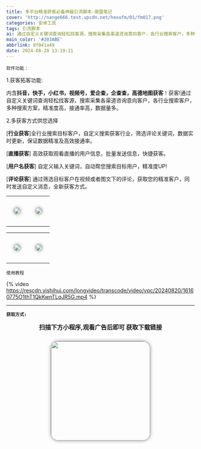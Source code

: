 ```yaml
---
title: 多平台精准获客必备神器引流脚本-南盟笔记
cover: 'http://nange666.test.upcdn.net/hexofm/01/fm017.png'
categories: 安卓工具
tags: 引流脚本
ai: 通过自定义关键词查询轻松找客源，搜索采集各渠道咨询意向客户，各行业搜索客户，多种搜索方案，精准度高，接通率高，数据量多。
main_color: '#303ABE'
abbrlink: 8f841a49
date: 2024-08-20 13:19:21
---
```

<meta name=referrer content=no-referrer>

`软件功能：`

1.获客拓客功能: 

内含**抖音，快手，小红书，视频号，爱企查，企查查，高德地图获客**！获客!通过自定义关键词查询轻松找客源，搜索采集各渠道咨询意向客户，各行业搜索客户，多种搜索方案，精准度高，接通率高，数据量多。

2.多获客方式供您选择

[**行业获客**]全行业搜索目标客户，自定义搜索获客行业，筛选评论关键词，数据实时更新，保证数据精准及高效接通率。

[**直播获客**] 高效获取观看直播的用户信息，批量发送信息，快捷获客。

[**用户名获客**] 自定义输入关键词，自动帮您搜索目标用户，精准度UP!

[**评论获客**] 通过筛选目标客户在视频或者图文下的评论，获取您的精准客户，同时发送自定义消息，全新获客方式。

<table width="100%">
	<tbody>
		<tr class="firstRow">
			<td>
				<p style="padding: 12px;">
					<img src="http://nange666.test.upcdn.net/hexowznr/wznr00104.jpg" style="box-shadow: rgb(151, 152, 153) 0px 0px 10px; border: 1px solid rgb(151, 152, 153); border-radius: 10px;vertical-align:baseline;" data-ratio="2.2222222222222223" data-w="864"/>
				</p>
			</td>
			<td draggable="true">
				<p style="padding: 12px;">
					<img src="http://nange666.test.upcdn.net/hexowznr/wznr00105.jpg" style="box-shadow: #979899 0px 0px 10px; border: 1px solid #979899; border-radius: 10px;vertical-align:baseline;" data-ratio="2.2222222222222223" data-w="864"/>
				</p>
			</td>
		</tr>
	</tbody>
</table>
<table width="100%" style="width: 100%;max-width:100% !important;box-sizing:border-box;">
	<tbody>
		<tr class="firstRow">
			<td>
				<p style="padding: 12px;">
					<img src="http://nange666.test.upcdn.net/hexowznr/wznr00106.jpg" style="box-shadow: rgb(151, 152, 153) 0px 0px 10px; border: 1px solid rgb(151, 152, 153); border-radius: 10px;vertical-align:baseline;" data-ratio="2.2222222222222223" data-w="864"/>
				</p>
			</td>
			<td>
				<p style="padding: 12px;">
					<img src="http://nange666.test.upcdn.net/hexowznr/wznr00107.jpg" style="box-shadow: rgb(151, 152, 153) 0px 0px 10px; border: 1px solid rgb(151, 152, 153); border-radius: 10px;vertical-align:baseline;" data-ratio="2.2222222222222223" data-w="864"/>
				</p>
			</td>
		</tr>
	</tbody>
</table>

`使用教程`

{% video https://rescdn.yishihui.com/longvideo/transcode/video/vpc/20240820/16160775O1thT1QkKwnTLqJR5G.mp4 %}

***

**`获取方式:`** 

<p style="text-align: center;" align="center">
	<strong><span style="font-size:16px;">扫描下方小程序,观看广告后即可 获取下载链接</span></strong>
</p>
<p style="padding: 12px;text-align:center;"  align="center">
	<img src="http://nange666.test.upcdn.net/nangebj/xcxlm/%E5%8D%97%E9%98%81%E8%AF%B4%EF%BC%88%E6%96%87%E7%AB%A0%EF%BC%89_94.jpg" alt="" style="box-shadow: #979899 0px 0px 10px; border: 1px solid #979899; border-radius: 20px; width: 266px;vertical-align:baseline;box-sizing:border-box;" draggable="false" width="266" data-width="266px" data-ratio="1" data-w="430"/>
</p>